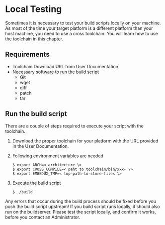 # Local Testing 
Sometimes it is necessary to test your build scripts locally on your machine. As
most of the time your target platform is a different platform than your host
machine, you need to use a cross toolchain. You will learn how to use the
toolchain in this chapter.

## Requirements
* Toolchain Download URL from User Documentation
* Necessary software to run the build script
    * Git
    * wget
    * diff
    * patch
    * tar

## Run the build script

There are a couple of steps required to execute your script with the toolchain.

1. Download the proper toolchain for your platform with the URL provided in the
   User Documentation.

1. Following environment variables are needed

    ```
    $ export ARCH=< architecture \>
    $ export CROSS_COMPILE=< paht to toolchain/bin/xxx- \>
    $ export EMBEDUX_TMP=< tmp-path-to-store-files \>
    ```

1. Execute the build script

    ```
    $ ./build
    ```

Any errors that occur during the build process should be fixed before you push
the build script upstream! If you build script runs locally, it should also run
on the buildserver. Please test the script locally, and confirm it works, before
you contact an Administrator.

